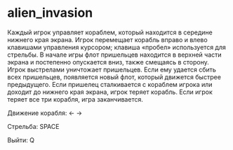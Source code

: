 # alien_invasion
 
<p>    Каждый игрок управляет кораблем, который находится в середине нижнего края экрана. Игрок перемещает корабль вправо и влево клавишами управления курсором; клавиша «пробел» используется для стрельбы. В начале игры флот пришельцев находится в верхней части экрана и постепенно опускается вниз, также смещаясь в сторону. Игрок выстрелами уничтожает пришельцев. Если ему удается сбить всех пришельцев, появляется новый флот, который движется быстрее предыдущего. Если пришелец сталкивается с кораблем игрока или доходит до нижнего края экрана, игрок теряет корабль. Если игрок теряет все три корабля, игра заканчивается.
</p>
<p>Движение корабля: <- -></p>
<p>Стрельба: SPACE</p>
<p>Выйти: Q</p>